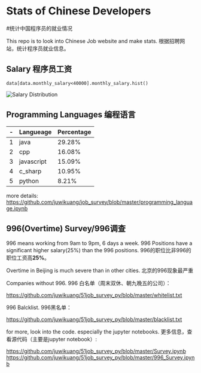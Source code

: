 # Stats of Chinese Developers
#统计中国程序员的就业情况

This repo is to look into Chinese Job website and make stats. 
根据招聘网站，统计程序员就业信息。

## Salary 程序员工资
```
data[data.monthly_salary<40000].monthly_salary.hist()
```
![Salary Distribution](https://github.com/juwikuang/51job_survey_py/blob/master/images/salary_distribution.png?raw=true)

## Programming Languages 编程语言

| - | Langueage       | Percentage |
|---|------------|--------|
| 1 | java       | 29.28% |
| 2 | cpp        | 16.08% |
| 3 | javascript | 15.09% |
| 4 | c_sharp    | 10.95% |
| 5 | python     | 8.21%  |

more details:
https://github.com/juwikuang/job_survey/blob/master/programming_language.ipynb

## 996(Overtime) Survey/996调查
996 means working from 9am to 9pm, 6 days a week.
996 Positions have a significant higher salary(25%) than the 996 positions.
996的职位比非996的职位工资高**25%**。

Overtime in Beijing is much severe than in other cities.
北京的996现象最严重

Companies without 996.
996 白名单（周末双休、朝九晚五的公司）：

https://github.com/juwikuang/51job_survey_py/blob/master/whitelist.txt

996 Balcklist. 996黑名单：

https://github.com/juwikuang/51job_survey_py/blob/master/blacklist.txt

for more, look into the code. especially the jupyter notebooks.
更多信息，查看源代码（主要是jupyter notebook）:

https://github.com/juwikuang/51job_survey_py/blob/master/Survey.ipynb
https://github.com/juwikuang/51job_survey_py/blob/master/996_Survey.ipynb
